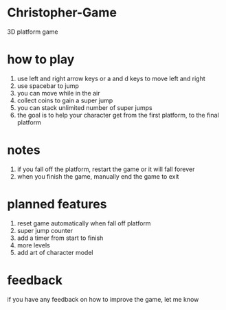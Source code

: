 # Christopher-Game
3D platform game

# how to play
1. use left and right arrow keys or a and d keys to move left and right
2. use spacebar to jump
3. you can move while in the air
4. collect coins to gain a super jump
5. you can stack unlimited number of super jumps
6. the goal is to help your character get from the first platform, to the final platform

# notes
1. if you fall off the platform, restart the game or it will fall forever
2. when you finish the game, manually end the game to exit

# planned features
1. reset game automatically when fall off platform
2. super jump counter
3. add a timer from start to finish
4. more levels
5. add art of character model

# feedback
if you have any feedback on how to improve the game, let me know
